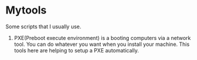 Mytools
=======

Some scripts that I usually use.

1. PXE(Preboot execute environment) is a booting computers via a network tool. You can do whatever you want when you install your machine.
  This tools here are helping to setup a PXE automatically.
